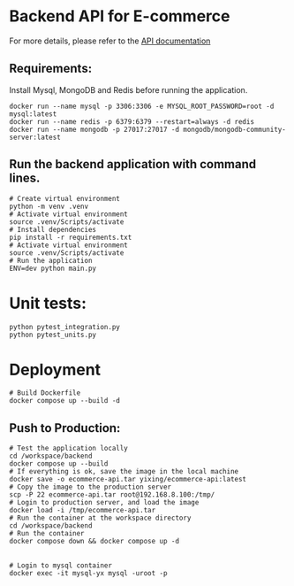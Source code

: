 # Backend API for E-commerce
For more details, please refer to the [API documentation](http://127.0.0.1:5018/api/docs)

## Requirements:
Install Mysql, MongoDB and Redis before running the application.
```shell 
docker run --name mysql -p 3306:3306 -e MYSQL_ROOT_PASSWORD=root -d mysql:latest
docker run --name redis -p 6379:6379 --restart=always -d redis
docker run --name mongodb -p 27017:27017 -d mongodb/mongodb-community-server:latest

```

## Run the backend application with command lines. 

```shell
# Create virtual environment
python -m venv .venv
# Activate virtual environment
source .venv/Scripts/activate
# Install dependencies
pip install -r requirements.txt
# Activate virtual environment
source .venv/Scripts/activate
# Run the application
ENV=dev python main.py
```

# Unit tests:
```shell
python pytest_integration.py
python pytest_units.py
```


# Deployment
```shell
# Build Dockerfile
docker compose up --build -d
```
## Push to Production:
```shell
# Test the application locally
cd /workspace/backend
docker compose up --build 
# If everything is ok, save the image in the local machine
docker save -o ecommerce-api.tar yixing/ecommerce-api:latest
# Copy the image to the production server
scp -P 22 ecommerce-api.tar root@192.168.8.100:/tmp/
# Login to production server, and load the image
docker load -i /tmp/ecommerce-api.tar
# Run the container at the workspace directory
cd /workspace/backend
# Run the container
docker compose down && docker compose up -d
```

## 
```shell
# Login to mysql container
docker exec -it mysql-yx mysql -uroot -p

```